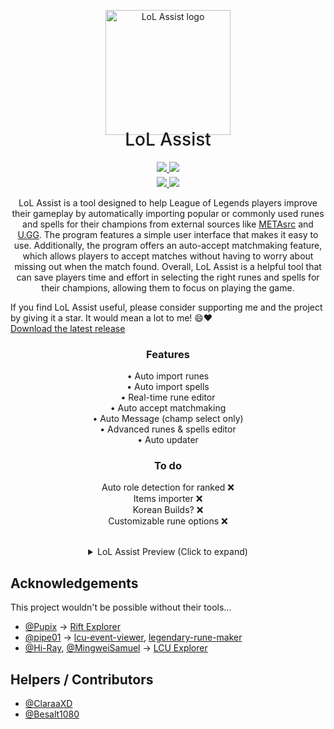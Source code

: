 <p align="center" style="margin-bottom: 0px !important;">
  <img width="200" src="https://user-images.githubusercontent.com/48817307/172007805-112e094e-006f-4048-8027-bd96e1e4b6e2.png" alt="LoL Assist logo" align="center">
</p>
<h1 align="center" style="margin-top: -10px; font-weight: 500;">LoL Assist</h1>

<div align="center">
<a href="https://github.com/Rokuazery/LoL-Assist/stargazers">
  <img src="https://img.shields.io/github/stars/rokuazery/lol-assist?color=yellow&label=Stars&logo=github&style=for-the-badge">
</a>

<a href="https://github.com/Rokuazery/LoL-Assist/network/members">
  <img src="https://img.shields.io/github/forks/rokuazery/lol-assist?color=blue&logo=github&style=for-the-badge">
</a>

<br>

<a href="https://github.com/Rokuazery/LoL-Assist/releases/latest">
  <img style="margin-top: 5px;" src="https://img.shields.io/github/downloads/rokuazery/lol-assist/total?color=violet&style=for-the-badge">
</a>

<a href="https://github.com/Rokuazery/LoL-Assist/blob/master/LICENSE.md">
  <img style="margin-top: 5px;" src="https://img.shields.io/badge/license-GPL--3.0-red?style=for-the-badge&logo=appveyor">
</a>
</div>

<p align="center" styles="word-wrap: break-word;">
LoL Assist is a tool designed to help League of Legends players improve their gameplay by automatically importing popular or commonly used runes and spells for their champions from external sources like <a href="https://www.metasrc.com">METAsrc</a> and <a href="https://u.gg">U.GG</a>. The program features a simple user interface that makes it easy to use. Additionally, the program offers an auto-accept matchmaking feature, which allows players to accept matches without having to worry about missing out when the match found. Overall, LoL Assist is a helpful tool that can save players time and effort in selecting the right runes and spells for their champions, allowing them to focus on playing the game.

If you find LoL Assist useful, please consider supporting me and the project by giving it a star. It would mean a lot to me! 😄❤️<br> <a href="https://github.com/Rokuazery/LoL-Assist/releases/latest">Download the latest release</a></p>

<div align="center">
<h3>Features</h3>
<p>
• Auto import runes<br>
• Auto import spells<br>
• Real-time rune editor<br>
• Auto accept matchmaking<br>
• Auto Message (champ select only)<br>
• Advanced runes & spells editor<br>
• Auto updater<br>
</p>
</div>

<div align="center">
<h3>To do</h3>
<p>
Auto role detection for ranked ❌<br>
Items importer ❌<br>
Korean Builds? ❌<br>
Customizable rune options ❌
</p>
</div>

<div align="center">
  <br/>
  <details>
      <summary>LoL Assist Preview (Click to expand)</summary>
      <br/>
      <p>
            <image width="350" src="https://user-images.githubusercontent.com/48817307/204808403-f5b30f1e-a69e-4671-990f-7680c2326a5e.png"/>
      <image width="350" src="https://user-images.githubusercontent.com/48817307/204808400-d24f1e77-7497-4815-8b22-9201f3f5f756.png"/>
      <image width="350" src="https://user-images.githubusercontent.com/48817307/204808394-a4fe70df-75f7-4695-8081-f00cd6669536.png"/>
      <image width="350" src="https://user-images.githubusercontent.com/48817307/204808397-1c86ee29-093d-42c7-b4e1-63cb89e25dc0.png"/><br/><br/>
      <h5>Advanced Runes & Spells Editor Window<br>(Wonky but it works)<h5/>
      <image width="350" src="https://user-images.githubusercontent.com/48817307/204808387-f4457fb3-d916-4b70-a0e4-9390b65c2460.png"/>
      </p>
  </details>
</div>

## Acknowledgements

This project wouldn't be possible without their tools...

- [@Pupix](https://github.com/Pupix) -> [Rift Explorer](https://github.com/Pupix/rift-explorer)
- [@pipe01](https://github.com/pipe01) -> [lcu-event-viewer](https://github.com/pipe01/lcu-event-viewer), [legendary-rune-maker](https://github.com/pipe01/legendary-rune-maker)
- [@Hi-Ray](https://github.com/Hi-Ray), [@MingweiSamuel](https://github.com/MingweiSamuel) -> [LCU Explorer](https://github.com/HextechDocs/lcu-explorer)

## Helpers / Contributors

- [@ClaraaXD](https://github.com/ClaraaXD)
- [@Besalt1080](https://github.com/BeSalt1080)
